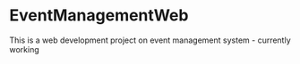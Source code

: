 # EventManagementWeb
This is a web development project on event management system - currently working
